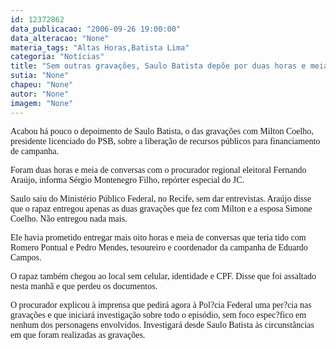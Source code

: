 ```yaml
---
id: 12372862
data_publicacao: "2006-09-26 19:00:00"
data_alteracao: "None"
materia_tags: "Altas Horas,Batista Lima"
categoria: "Notícias"
title: "Sem outras gravações, Saulo Batista depõe por duas horas e meia"
sutia: "None"
chapeu: "None"
autor: "None"
imagem: "None"
---
```

<p><P><FONT face=Verdana>Acabou há pouco o depoimento de Saulo Batista, o das gravações com Milton Coelho, presidente licenciado do PSB, sobre a liberação de recursos públicos para financiamento de campanha. </FONT></P></p>
<p><P><FONT face=Verdana>Foram duas horas e meia de conversas com o procurador regional eleitoral Fernando Araújo, informa Sérgio Montenegro Filho, repórter especial do JC.</FONT></P></p>
<p><P><FONT face=Verdana>Saulo saiu do Ministério Público Federal, no Recife, sem dar entrevistas. Araújo disse que o rapaz entregou apenas as duas gravações que fez com Milton e a esposa Simone Coelho. Não entregou nada mais.</FONT></P></p>
<p><P><FONT face=Verdana>Ele havia prometido entregar mais oito horas e meia de conversas que teria tido com Romero Pontual e Pedro Mendes, tesoureiro e coordenador da campanha de Eduardo Campos.</FONT></P></p>
<p><P><FONT face=Verdana>O rapaz também chegou ao local sem celular, identidade e CPF. Disse que foi assaltado nesta manhã e que perdeu os documentos.</FONT></P></p>
<p><P><FONT face=Verdana>O procurador explicou à imprensa que pedirá agora à Pol?cia Federal uma per?cia nas gravações e que iniciará investigação sobre todo o episódio, sem foco espec?fico em nenhum dos personagens envolvidos. Investigará desde Saulo Batista às circunstâncias em que foram realizadas as gravações.</FONT></P> </p>
